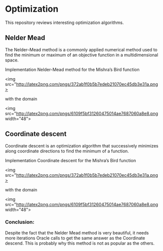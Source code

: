 # Optimization
This repository reviews interesting optimization algorithms.

## Nelder Mead
The Nelder–Mead method is a commonly applied numerical method used to find the minimum or maximum of an objective function in a multidimensional space.

Implementation Nelder-Mead method for the Mishra’s Bird function 
 
<img src="http://latex2png.com/pngs/372ab1f0b5b7edeb21070ec45db3e31a.png>

with the domain 

<img src="http://latex2png.com/pngs/6109f5bf31260475014ae7687060a8e8.png  width="48">

## Coordinate descent
Coordinate descent is an optimization algorithm that successively minimizes along coordinate directions to find the minimum of a function.

Implementation Coordinate descent for the Mishra’s Bird function 
 
<img src="http://latex2png.com/pngs/372ab1f0b5b7edeb21070ec45db3e31a.png>

with the domain 

<img src="http://latex2png.com/pngs/6109f5bf31260475014ae7687060a8e8.png  width="48">
          
### Conclusion:

Despite the fact that the Nelder Mead method is very beautiful, it needs more iterations Oracle calls to get the same answer as the Coordinate descend. This is probably why this method is not as popular as the others.
